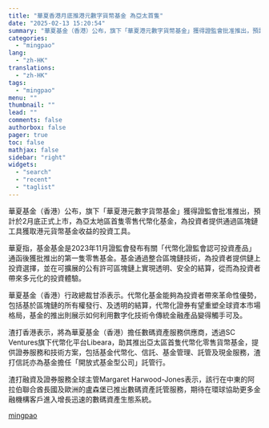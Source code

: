 ```yaml
---
title: "華夏香港月底推港元數字貨幣基金 為亞太首隻"
date: "2025-02-13 15:20:54"
summary: "華夏基金（香港）公布，旗下「華夏港元數字貨幣基金」獲得證監會批准推出，預計於2月底正式上市，為亞太..."
categories:
  - "mingpao"
lang:
  - "zh-HK"
translations:
  - "zh-HK"
tags:
  - "mingpao"
menu: ""
thumbnail: ""
lead: ""
comments: false
authorbox: false
pager: true
toc: false
mathjax: false
sidebar: "right"
widgets:
  - "search"
  - "recent"
  - "taglist"
---
```


華夏基金（香港）公布，旗下「華夏港元數字貨幣基金」獲得證監會批准推出，預計於2月底正式上市，為亞太地區首隻零售代幣化基金，為投資者提供通過區塊鏈工具獲取港元貨幣基金收益的投資工具。


華夏指，基金基金是2023年11月證監會發布有關「代幣化證監會認可投資產品」通函後獲批推出的第一隻零售基金。基金通過整合區塊鏈技術，為投資者提供鏈上投資選擇，並在可擴展的公有許可區塊鏈上實現透明、安全的結算，從而為投資者帶來多元化的投資體驗。

華夏基金（香港）行政總裁甘添表示。代幣化基金能夠為投資者帶來革命性優勢，包括基於區塊鏈的所有權發行、及透明的結算，代幣化證券有望重塑全球資本市場格局，基金的推出則展示如何利用數字化技術令傳統金融產品變得觸手可及。

渣打香港表示，將為華夏基金（香港）擔任數碼資產服務供應商，透過SC Ventures旗下代幣化平台Libeara，助其推出亞太區首隻代幣化零售貨幣基金，提供證券服務和技術方案，包括基金代幣化、信託、基金管理、託管及現金服務，渣打信託亦為基金擔任「開放式基金型公司」託管行。

渣打融資及證券服務全球主管Margaret Harwood-Jones表示，該行在中東的阿拉伯聯合酋長國及歐洲的盧森堡已推出數碼資產託管服務，期待在環球協助更多金融機構客戶進入增長迅速的數碼資產生態系統。

[mingpao](https://finance.mingpao.com/fin/instantf/20250213/1739430849597/%e8%8f%af%e5%a4%8f%e9%a6%99%e6%b8%af%e6%9c%88%e5%ba%95%e6%8e%a8%e6%b8%af%e5%85%83%e6%95%b8%e5%ad%97%e8%b2%a8%e5%b9%a3%e5%9f%ba%e9%87%91-%e7%82%ba%e4%ba%9e%e5%a4%aa%e9%a6%96%e9%9a%bb)
